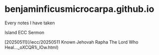 # benjaminficusmicrocarpa.github.io
Every notes I have taken

Island ECC Sermon

[20250511](/iecc/20250511 Known Jehovah Rapha The Lord Who Heal..._oXCQR1i_lOw.html)
